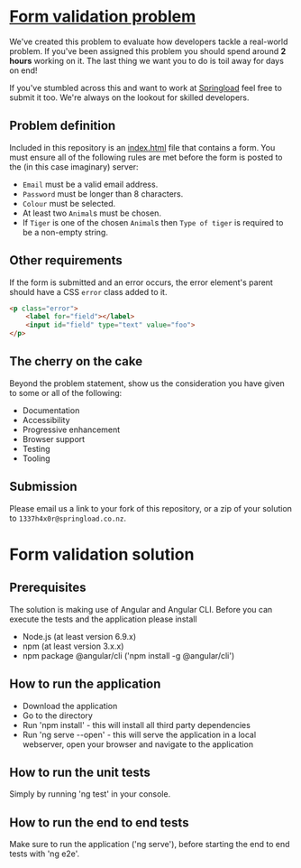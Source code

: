 # [Form validation problem](https://springload.github.io/form-validation-problem/)

We've created this problem to evaluate how developers tackle a real-world problem. If you've been assigned this problem you should spend around **2 hours** working on it. The last thing we want you to do is toil away for days on end!

If you've stumbled across this and want to work at [Springload](https://www.springload.co.nz/) feel free to submit it too. We're always on the lookout for skilled developers.

## Problem definition

Included in this repository is an [index.html](index.html) file that contains a form. You must ensure all of the following rules are met before the form is posted to the (in this case imaginary) server:

* `Email` must be a valid email address.
* `Password` must be longer than 8 characters.
* `Colour` must be selected.
* At least two `Animal`s must be chosen.
* If `Tiger` is one of the chosen `Animal`s then `Type of tiger` is required to be a non-empty string.

## Other requirements

If the form is submitted and an error occurs, the error element's parent should have a CSS `error` class added to it.

```html
<p class="error">
    <label for="field"></label>
    <input id="field" type="text" value="foo">
</p>
```

## The cherry on the cake

Beyond the problem statement, show us the consideration you have given to some or all of the following:

- Documentation
- Accessibility
- Progressive enhancement
- Browser support
- Testing
- Tooling

## Submission

Please email us a link to your fork of this repository, or a zip of your solution to `1337h4x0r@springload.co.nz`.

# Form validation solution

## Prerequisites

The solution is making use of Angular and Angular CLI. Before you can execute the tests and the application please install 

- Node.js (at least version 6.9.x)
- npm (at least version 3.x.x)
- npm package @angular/cli ('npm install -g @angular/cli')

## How to run the application

- Download the application
- Go to the directory
- Run 'npm install' - this will install all third party dependencies 
- Run 'ng serve --open' - this will serve the application in a local webserver, open your browser and navigate to the application

## How to run the unit tests

Simply by running 'ng test' in your console.

## How to run the end to end tests

Make sure to run the application ('ng serve'), before starting the end to end tests with 'ng e2e'.
